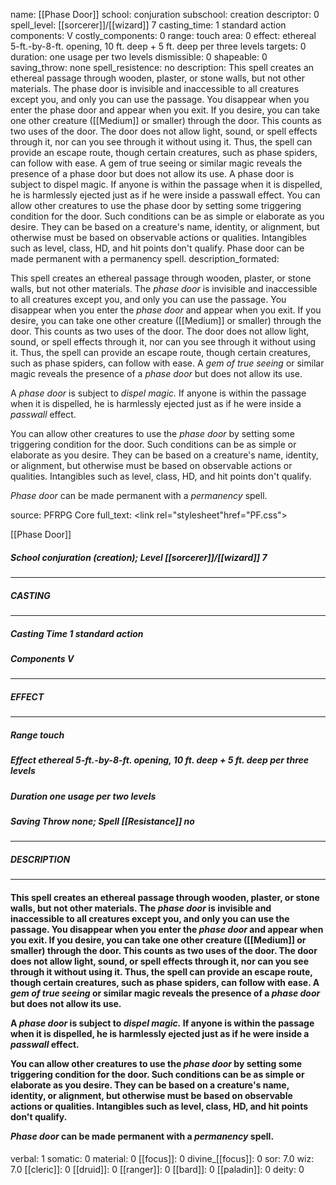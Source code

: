 name: [[Phase Door]]
school: conjuration
subschool: creation
descriptor: 0
spell_level: [[sorcerer]]/[[wizard]] 7
casting_time: 1 standard action
components: V
costly_components: 0
range: touch
area: 0
effect: ethereal 5-ft.-by-8-ft. opening, 10 ft. deep + 5 ft. deep per three levels
targets: 0
duration: one usage per two levels
dismissible: 0
shapeable: 0
saving_throw: none
spell_resistence: no
description: This spell creates an ethereal passage through wooden, plaster, or stone walls, but not other materials. The phase door is invisible and inaccessible to all creatures except you, and only you can use the passage. You disappear when you enter the phase door and appear when you exit. If you desire, you can take one other creature ([[Medium]] or smaller) through the door. This counts as two uses of the door. The door does not allow light, sound, or spell effects through it, nor can you see through it without using it. Thus, the spell can provide an escape route, though certain creatures, such as phase spiders, can follow with ease. A gem of true seeing or similar magic reveals the presence of a phase door but does not allow its use.  A phase door is subject to dispel magic. If anyone is within the passage when it is dispelled, he is harmlessly ejected just as if he were inside a passwall effect.  You can allow other creatures to use the phase door by setting some triggering condition for the door. Such conditions can be as simple or elaborate as you desire. They can be based on a creature's name, identity, or alignment, but otherwise must be based on observable actions or qualities. Intangibles such as level, class, HD, and hit points don't qualify.  Phase door can be made permanent with a permanency spell.
description_formated: <p>This spell creates an ethereal passage through wooden, plaster, or stone walls, but not other materials. The <i>phase door</i> is invisible and inaccessible to all creatures except you, and only you can use the passage. You disappear when you enter the <i>phase door</i> and appear when you exit. If you desire, you can take one other creature ([[Medium]] or smaller) through the door. This counts as two uses of the door. The door does not allow light, sound, or spell effects through it, nor can you see through it without using it. Thus, the spell can provide an escape route, though certain creatures, such as phase spiders, can follow with ease. A <i>gem of true seeing</i> or similar magic reveals the presence of a <i>phase door</i> but does not allow its use.</p><p>A <i>phase door</i> is subject to <i>dispel magic.</i> If anyone is within the passage when it is dispelled, he is harmlessly ejected just as if he were inside a <i>passwall</i> effect.</p><p>You can allow other creatures to use the <i>phase door</i> by setting some triggering condition for the door. Such conditions can be as simple or elaborate as you desire. They can be based on a creature's name, identity, or alignment, but otherwise must be based on observable actions or qualities. Intangibles such as level, class, HD, and hit points don't qualify.</p><p><i>Phase door</i> can be made permanent with a <i>permanency</i> spell.</p>
source: PFRPG Core
full_text: <link rel="stylesheet"href="PF.css"><div class="heading"><p class="alignleft">[[Phase Door]]</p><div style="clear: both;"></div></div><div><h5><b>School </b>conjuration (creation); <b>Level </b>[[sorcerer]]/[[wizard]] 7</h5></div><hr/><div><h5><b>CASTING</b></h5></div><hr/><div><h5><b>Casting Time </b>1 standard action</h5><h5><b>Components </b>V</h5></div><hr/><div><h5><b>EFFECT</b></h5></div><hr/><div><h5><b>Range </b>touch</h5><h5><b>Effect </b>ethereal 5-ft.-by-8-ft. opening, 10 ft. deep + 5 ft. deep per three levels</h5><h5><b>Duration </b>one usage per two levels</h5><h5><b>Saving Throw </b>none; <b>Spell [[Resistance]] </b>no</h5></div><hr/><div><h5><b>DESCRIPTION</b></h5></div><hr/><div><h4><p>This spell creates an ethereal passage through wooden, plaster, or stone walls, but not other materials. The <i>phase door</i> is invisible and inaccessible to all creatures except you, and only you can use the passage. You disappear when you enter the <i>phase door</i> and appear when you exit. If you desire, you can take one other creature ([[Medium]] or smaller) through the door. This counts as two uses of the door. The door does not allow light, sound, or spell effects through it, nor can you see through it without using it. Thus, the spell can provide an escape route, though certain creatures, such as phase spiders, can follow with ease. A <i>gem of true seeing</i> or similar magic reveals the presence of a <i>phase door</i> but does not allow its use.</p><p>A <i>phase door</i> is subject to <i>dispel magic.</i> If anyone is within the passage when it is dispelled, he is harmlessly ejected just as if he were inside a <i>passwall</i> effect.</p><p>You can allow other creatures to use the <i>phase door</i> by setting some triggering condition for the door. Such conditions can be as simple or elaborate as you desire. They can be based on a creature's name, identity, or alignment, but otherwise must be based on observable actions or qualities. Intangibles such as level, class, HD, and hit points don't qualify.</p><p><i>Phase door</i> can be made permanent with a <i>permanency</i> spell.</p></h4></div>
verbal: 1
somatic: 0
material: 0
[[focus]]: 0
divine_[[focus]]: 0
sor: 7.0
wiz: 7.0
[[cleric]]: 0
[[druid]]: 0
[[ranger]]: 0
[[bard]]: 0
[[paladin]]: 0
deity: 0
